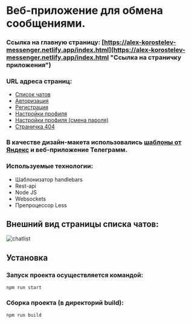 # Веб-приложение для обмена сообщениями.
### Ссылка на главную страницу: [https://alex-korostelev-messenger.netlify.app/index.html](https://alex-korostelev-messenger.netlify.app/index.html "Ссылка на страничку приложения")
### URL адреса страниц:
* [Список чатов](https://alex-korostelev-messenger.netlify.app/pages/conversations/conversations.html "Ссылка на страничку списка чатов")
* [Авторизация](https://alex-korostelev-messenger.netlify.app/pages/authorization/authorisation.html "Ссылка на страничку авторизации")
* [Регистрация](https://alex-korostelev-messenger.netlify.app/pages/registration/registration.html "Ссылка на страничку регистрации")
* [Настройки профиля](https://alex-korostelev-messenger.netlify.app/pages/settings/profile/profile.html "Ссылка на страничку настроек профиля")
* [Настройки профиля (смена пароля)](https://alex-korostelev-messenger.netlify.app/pages/settings/password/password.html "Ссылка на страничку смена пароля")
* [Страничка 404](https://alex-korostelev-messenger.netlify.app/pages/errors/error404.html "Ссылка на страничку 404")
### В качестве дизайн-макета использовались [шаблоны от Яндекс](https://www.figma.com/file/24EUnEHGEDNLdOcxg7ULwV/Chat?node-id=0%3A1 "Ссылка на макеты Figma") и веб-приложение Телеграмм.
### Используемые технологии:
* Шаблонизатор handlebars
* Rest-api
* Node JS
* Websockets
* Препроцессор Less

## Внешний вид страницы списка чатов:
![chatlist](https://user-images.githubusercontent.com/53473616/153272723-350568e7-921d-4632-935a-0c79ee405d51.png)

## Установка

### Запуск проекта осуществляется командой:
```
npm run start
```
### Сборка проекта (в директорий build):
```
npm run build
```